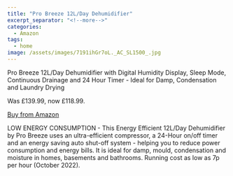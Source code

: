 ```yaml
---
title: "Pro Breeze 12L/Day Dehumidifier"
excerpt_separator: "<!--more-->"
categories:
  - Amazon
tags:
  - home
image: /assets/images/7191ihGr7oL._AC_SL1500_.jpg
---
```

Pro Breeze 12L/Day Dehumidifier with Digital Humidity Display, Sleep Mode, Continuous Drainage
and 24 Hour Timer - Ideal for Damp, Condensation and Laundry Drying

Was £139.99, now £118.99.

[Buy from Amazon](https://www.amazon.co.uk/Pro-Breeze-Dehumidifier-Humidity-Continuous/dp/B073XNK45P/ref=sr_1_1_sspa?crid=3HMR80WMUJNFI&amp;keywords=Pro+Breeze+12L%2FDay+Dehumidifier+with+Digital+Humidity+Display&amp;qid=1666526011&amp;qu=eyJxc2MiOiIwLjAwIiwicXNhIjoiMC4wMCIsInFzcCI6IjAuMDAifQ%3D%3D&amp;s=kitchen&amp;sprefix=pro+breeze+12l%2Fday+dehumidifier+with+digital+humidity+display%2Ckitchen%2C130&amp;sr=1-1-spons&amp;psc=1)

<!--more-->
LOW ENERGY CONSUMPTION - This Energy Efficient 12L/Day Dehumidifier by Pro Breeze uses an
ultra-efficient compressor, a 24-Hour on/off timer and an energy saving auto shut-off system -
helping you to reduce power consumption and energy bills. It is ideal for damp, mould, condensation
and moisture in homes, basements and bathrooms. Running cost as low as 7p per hour (October
2022).
